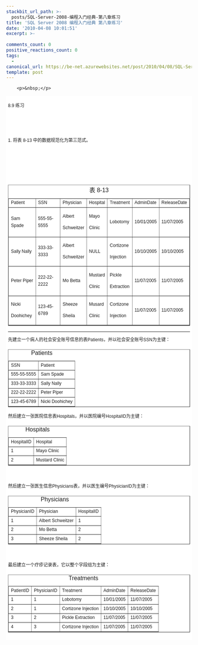```yaml
---
stackbit_url_path: >-
  posts/SQL-Server-2008-编程入门经典-第八章练习
title: 'SQL Server 2008 编程入门经典 第八章练习'
date: '2010-04-08 10:01:51'
excerpt: >-
  
comments_count: 0
positive_reactions_count: 0
tags: 
  - 
canonical_url: https://be-net.azurewebsites.net/post/2010/04/08/SQL-Server-2008-编程入门经典-第八章练习
template: post
---
```


        <p>&nbsp;</p>
<div style="background-color: rgb(255, 255, 255); padding-top: 5px; padding-right: 5px; padding-bottom: 5px; padding-left: 5px; margin-top: 0px; margin-right: 0px; margin-bottom: 0px; margin-left: 0px; font-family: Arial, Verdana, sans-serif; font-size: 12px; line-height: 160%; ">
<p>8.9 练习</p>
<p>&nbsp;</p>
<p>&nbsp;</p>
<p>1. 将表 8-13 中的数据规范化为第三范式。</p>
<p>&nbsp;</p>
<p>&nbsp;</p>
<p>&nbsp;</p>
<table border="1" cellpadding="1" cellspacing="1">
    <caption>表 8-13</caption>
    <tbody>
        <tr>
            <td style="font-family: Arial, Verdana, sans-serif; font-size: 12px; line-height: 19px; ">Patient</td>
            <td style="font-family: Arial, Verdana, sans-serif; font-size: 12px; line-height: 19px; ">SSN</td>
            <td style="font-family: Arial, Verdana, sans-serif; font-size: 12px; line-height: 19px; ">Physician</td>
            <td style="font-family: Arial, Verdana, sans-serif; font-size: 12px; line-height: 19px; ">Hospital</td>
            <td style="font-family: Arial, Verdana, sans-serif; font-size: 12px; line-height: 19px; ">Treatment</td>
            <td style="font-family: Arial, Verdana, sans-serif; font-size: 12px; line-height: 19px; ">AdminDate</td>
            <td style="font-family: Arial, Verdana, sans-serif; font-size: 12px; line-height: 19px; ">ReleaseDate</td>
        </tr>
        <tr>
            <td style="font-family: Arial, Verdana, sans-serif; font-size: 12px; line-height: 19px; ">Sam Spade</td>
            <td style="font-family: Arial, Verdana, sans-serif; font-size: 12px; line-height: 19px; ">555-55-5555</td>
            <td style="font-family: Arial, Verdana, sans-serif; font-size: 12px; line-height: 19px; ">
            <p>Albert</p>
            <p>Schweitzer</p>
            </td>
            <td style="font-family: Arial, Verdana, sans-serif; font-size: 12px; line-height: 19px; ">
            <p>Mayo</p>
            <p>Clinic</p>
            </td>
            <td style="font-family: Arial, Verdana, sans-serif; font-size: 12px; line-height: 19px; ">Lobotomy</td>
            <td style="font-family: Arial, Verdana, sans-serif; font-size: 12px; line-height: 19px; ">10/01/2005</td>
            <td style="font-family: Arial, Verdana, sans-serif; font-size: 12px; line-height: 19px; ">11/07/2005</td>
        </tr>
        <tr>
            <td style="font-family: Arial, Verdana, sans-serif; font-size: 12px; line-height: 19px; ">Sally Nally</td>
            <td style="font-family: Arial, Verdana, sans-serif; font-size: 12px; line-height: 19px; ">333-33-3333</td>
            <td style="font-family: Arial, Verdana, sans-serif; font-size: 12px; line-height: 19px; ">
            <p>Albert</p>
            <p>Schweitzer</p>
            </td>
            <td style="font-family: Arial, Verdana, sans-serif; font-size: 12px; line-height: 19px; ">NULL</td>
            <td style="font-family: Arial, Verdana, sans-serif; font-size: 12px; line-height: 19px; ">
            <p>Cortizone</p>
            <p>Injection</p>
            </td>
            <td style="font-family: Arial, Verdana, sans-serif; font-size: 12px; line-height: 19px; ">10/10/2005</td>
            <td style="font-family: Arial, Verdana, sans-serif; font-size: 12px; line-height: 19px; ">10/10/2005</td>
        </tr>
        <tr>
            <td style="font-family: Arial, Verdana, sans-serif; font-size: 12px; line-height: 19px; ">Peter Piper</td>
            <td style="font-family: Arial, Verdana, sans-serif; font-size: 12px; line-height: 19px; ">222-22-2222</td>
            <td style="font-family: Arial, Verdana, sans-serif; font-size: 12px; line-height: 19px; ">Mo Betta</td>
            <td style="font-family: Arial, Verdana, sans-serif; font-size: 12px; line-height: 19px; ">
            <p>Mustard</p>
            <p>Clinic</p>
            </td>
            <td style="font-family: Arial, Verdana, sans-serif; font-size: 12px; line-height: 19px; ">
            <p>Pickle</p>
            <p>Extraction</p>
            </td>
            <td style="font-family: Arial, Verdana, sans-serif; font-size: 12px; line-height: 19px; ">11/07/2005</td>
            <td style="font-family: Arial, Verdana, sans-serif; font-size: 12px; line-height: 19px; ">11/07/2005</td>
        </tr>
        <tr>
            <td style="font-family: Arial, Verdana, sans-serif; font-size: 12px; line-height: 19px; ">
            <p>Nicki</p>
            <p>Doohichey</p>
            </td>
            <td style="font-family: Arial, Verdana, sans-serif; font-size: 12px; line-height: 19px; ">123-45-6789</td>
            <td style="font-family: Arial, Verdana, sans-serif; font-size: 12px; line-height: 19px; ">
            <p>Sheeze</p>
            <p>Sheila</p>
            </td>
            <td style="font-family: Arial, Verdana, sans-serif; font-size: 12px; line-height: 19px; ">
            <p>Musard</p>
            <p>Clinic</p>
            </td>
            <td style="font-family: Arial, Verdana, sans-serif; font-size: 12px; line-height: 19px; ">
            <p>Cortizone</p>
            <p>Injection</p>
            </td>
            <td style="font-family: Arial, Verdana, sans-serif; font-size: 12px; line-height: 19px; ">11/07/2005</td>
            <td style="font-family: Arial, Verdana, sans-serif; font-size: 12px; line-height: 19px; ">11/07/2005</td>
        </tr>
    </tbody>
</table>
<hr>
<p>先建立一个病人的社会安全账号信息的表Patients，并以社会安全账号SSN为主键：</p>
<table border="1" cellpadding="1" cellspacing="1">
    <caption>Patients</caption>
    <tbody>
        <tr>
            <td style="font-family: Arial, Verdana, sans-serif; font-size: 12px; line-height: 19px; ">SSN</td>
            <td style="font-family: Arial, Verdana, sans-serif; font-size: 12px; line-height: 19px; ">Patient</td>
        </tr>
        <tr>
            <td style="font-family: Arial, Verdana, sans-serif; font-size: 12px; line-height: 19px; ">555-55-5555</td>
            <td style="font-family: Arial, Verdana, sans-serif; font-size: 12px; line-height: 19px; ">Sam Spade</td>
        </tr>
        <tr>
            <td style="font-family: Arial, Verdana, sans-serif; font-size: 12px; line-height: 19px; ">333-33-3333</td>
            <td style="font-family: Arial, Verdana, sans-serif; font-size: 12px; line-height: 19px; ">Sally Nally</td>
        </tr>
        <tr>
            <td style="font-family: Arial, Verdana, sans-serif; font-size: 12px; line-height: 19px; ">222-22-2222</td>
            <td style="font-family: Arial, Verdana, sans-serif; font-size: 12px; line-height: 19px; ">Peter Piper</td>
        </tr>
        <tr>
            <td style="font-family: Arial, Verdana, sans-serif; font-size: 12px; line-height: 19px; ">123-45-6789</td>
            <td style="font-family: Arial, Verdana, sans-serif; font-size: 12px; line-height: 19px; ">Nicki Doohichey</td>
        </tr>
    </tbody>
</table>
<p>然后建立一张医院信息表Hospitals，并以医院编号HospitalID为主键：</p>
<table border="1" cellpadding="1" cellspacing="1">
    <caption>Hospitals</caption>
    <tbody>
        <tr>
            <td style="font-family: Arial, Verdana, sans-serif; font-size: 12px; line-height: 19px; ">HospitalID</td>
            <td style="font-family: Arial, Verdana, sans-serif; font-size: 12px; line-height: 19px; ">Hospital</td>
        </tr>
        <tr>
            <td style="font-family: Arial, Verdana, sans-serif; font-size: 12px; line-height: 19px; ">1</td>
            <td style="font-family: Arial, Verdana, sans-serif; font-size: 12px; line-height: 19px; ">Mayo Clinic</td>
        </tr>
        <tr>
            <td style="font-family: Arial, Verdana, sans-serif; font-size: 12px; line-height: 19px; ">2</td>
            <td style="font-family: Arial, Verdana, sans-serif; font-size: 12px; line-height: 19px; ">Mustard Clinic</td>
        </tr>
    </tbody>
</table>
<p>&nbsp;</p>
<p>然后建立一张医生信息Physicians表，并以医生编号PhysicianID为主键：</p>
<table border="1" cellpadding="1" cellspacing="1">
    <caption>Physicians</caption>
    <tbody>
        <tr>
            <td style="font-family: Arial, Verdana, sans-serif; font-size: 12px; line-height: 19px; ">PhysicianID</td>
            <td style="font-family: Arial, Verdana, sans-serif; font-size: 12px; line-height: 19px; ">Physician</td>
            <td style="font-family: Arial, Verdana, sans-serif; font-size: 12px; line-height: 19px; ">HospitalID</td>
        </tr>
        <tr>
            <td style="font-family: Arial, Verdana, sans-serif; font-size: 12px; line-height: 19px; ">1</td>
            <td style="font-family: Arial, Verdana, sans-serif; font-size: 12px; line-height: 19px; ">Albert Schweitzer</td>
            <td style="font-family: Arial, Verdana, sans-serif; font-size: 12px; line-height: 19px; ">1</td>
        </tr>
        <tr>
            <td style="font-family: Arial, Verdana, sans-serif; font-size: 12px; line-height: 19px; ">2</td>
            <td style="font-family: Arial, Verdana, sans-serif; font-size: 12px; line-height: 19px; ">Mo Betta</td>
            <td style="font-family: Arial, Verdana, sans-serif; font-size: 12px; line-height: 19px; ">2</td>
        </tr>
        <tr>
            <td style="font-family: Arial, Verdana, sans-serif; font-size: 12px; line-height: 19px; ">3</td>
            <td style="font-family: Arial, Verdana, sans-serif; font-size: 12px; line-height: 19px; ">Sheeze Sheila</td>
            <td style="font-family: Arial, Verdana, sans-serif; font-size: 12px; line-height: 19px; ">2</td>
        </tr>
    </tbody>
</table>
<p>&nbsp;</p>
<p>最后建立一个疗疹记录表，它以整个字段组为主键：</p>
<table border="1" cellpadding="1" cellspacing="1">
    <caption>Treatments</caption>
    <tbody>
        <tr>
            <td style="font-family: Arial, Verdana, sans-serif; font-size: 12px; line-height: 19px; ">PatientID</td>
            <td style="font-family: Arial, Verdana, sans-serif; font-size: 12px; line-height: 19px; ">PhysicianID</td>
            <td style="font-family: Arial, Verdana, sans-serif; font-size: 12px; line-height: 19px; ">Treatment</td>
            <td style="font-family: Arial, Verdana, sans-serif; font-size: 12px; line-height: 19px; ">AdminDate</td>
            <td style="font-family: Arial, Verdana, sans-serif; font-size: 12px; line-height: 19px; ">ReleaseDate</td>
        </tr>
        <tr>
            <td style="font-family: Arial, Verdana, sans-serif; font-size: 12px; line-height: 19px; ">1</td>
            <td style="font-family: Arial, Verdana, sans-serif; font-size: 12px; line-height: 19px; ">1</td>
            <td style="font-family: Arial, Verdana, sans-serif; font-size: 12px; line-height: 19px; ">Lobotomy</td>
            <td style="font-family: Arial, Verdana, sans-serif; font-size: 12px; line-height: 19px; ">10/01/2005</td>
            <td style="font-family: Arial, Verdana, sans-serif; font-size: 12px; line-height: 19px; ">11/07/2005</td>
        </tr>
        <tr>
            <td style="font-family: Arial, Verdana, sans-serif; font-size: 12px; line-height: 19px; ">2</td>
            <td style="font-family: Arial, Verdana, sans-serif; font-size: 12px; line-height: 19px; ">1</td>
            <td style="font-family: Arial, Verdana, sans-serif; font-size: 12px; line-height: 19px; ">Cortizone Injection</td>
            <td style="font-family: Arial, Verdana, sans-serif; font-size: 12px; line-height: 19px; ">10/10/2005</td>
            <td style="font-family: Arial, Verdana, sans-serif; font-size: 12px; line-height: 19px; ">10/10/2005</td>
        </tr>
        <tr>
            <td style="font-family: Arial, Verdana, sans-serif; font-size: 12px; line-height: 19px; ">3</td>
            <td style="font-family: Arial, Verdana, sans-serif; font-size: 12px; line-height: 19px; ">2</td>
            <td style="font-family: Arial, Verdana, sans-serif; font-size: 12px; line-height: 19px; ">Pickle Extraction</td>
            <td style="font-family: Arial, Verdana, sans-serif; font-size: 12px; line-height: 19px; ">11/07/2005</td>
            <td style="font-family: Arial, Verdana, sans-serif; font-size: 12px; line-height: 19px; ">11/07/2005</td>
        </tr>
        <tr>
            <td style="font-family: Arial, Verdana, sans-serif; font-size: 12px; line-height: 19px; ">4</td>
            <td style="font-family: Arial, Verdana, sans-serif; font-size: 12px; line-height: 19px; ">3</td>
            <td style="font-family: Arial, Verdana, sans-serif; font-size: 12px; line-height: 19px; ">Cortizone Injection</td>
            <td style="font-family: Arial, Verdana, sans-serif; font-size: 12px; line-height: 19px; ">11/07/2005</td>
            <td style="font-family: Arial, Verdana, sans-serif; font-size: 12px; line-height: 19px; ">11/07/2005</td>
        </tr>
    </tbody>
</table>
</div>
<p>&nbsp;</p>
<p>&nbsp;</p>
      